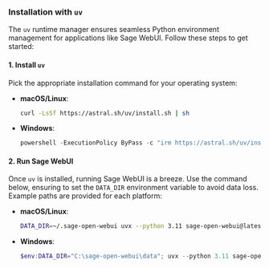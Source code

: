 ### Installation with `uv` 

The `uv` runtime manager ensures seamless Python environment management for applications like Sage WebUI. Follow these steps to get started:

#### 1. Install `uv`

Pick the appropriate installation command for your operating system:

- **macOS/Linux**:  
  ```bash
  curl -LsSf https://astral.sh/uv/install.sh | sh
  ```

- **Windows**:  
  ```powershell
  powershell -ExecutionPolicy ByPass -c "irm https://astral.sh/uv/install.ps1 | iex"
  ```

#### 2. Run Sage WebUI

Once `uv` is installed, running Sage WebUI is a breeze. Use the command below, ensuring to set the `DATA_DIR` environment variable to avoid data loss. Example paths are provided for each platform:

- **macOS/Linux**:  
  ```bash
  DATA_DIR=~/.sage-open-webui uvx --python 3.11 sage-open-webui@latest serve
  ```

- **Windows**:  
  ```powershell
  $env:DATA_DIR="C:\sage-open-webui\data"; uvx --python 3.11 sage-open-webui@latest serve
  ```
